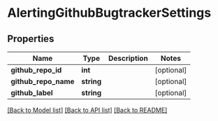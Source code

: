 # AlertingGithubBugtrackerSettings

## Properties
Name | Type | Description | Notes
------------ | ------------- | ------------- | -------------
**github_repo_id** | **int** |  | [optional] 
**github_repo_name** | **string** |  | [optional] 
**github_label** | **string** |  | [optional] 

[[Back to Model list]](../README.md#documentation-for-models) [[Back to API list]](../README.md#documentation-for-api-endpoints) [[Back to README]](../README.md)


